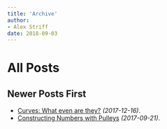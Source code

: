 ```yaml
---
title: 'Archive'
author:
- Alex Striff
date: 2018-09-03
---
```


All Posts
=========

Newer Posts First
-----------------

- [Curves: What even are they?](mitty.html) *(2017-12-16)*.
- [Constructing Numbers with Pulleys](pulley.html) *(2017-09-21)*.

